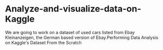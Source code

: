 # Analyze-and-visualize-data-on-Kaggle
We are going to work on a dataset of used cars listed from Ebay Kleinanzeigen, the German based version of Ebay.Performing Data Analysis on Kaggle's Dataset From the Scratch
